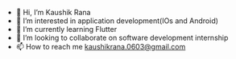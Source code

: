 - 👋 Hi, I’m Kaushik Rana
- 👀 I’m interested in application development(IOs and Android)
- 🌱 I’m currently learning Flutter
- 💞️ I’m looking to collaborate on software development internship 
- 📫 How to reach me kaushikrana.0603@gmail.com

<!---
kaushikrana06/kaushikrana06 is a ✨ special ✨ repository because its `README.md` (this file) appears on your GitHub profile.
You can click the Preview link to take a look at your changes.
--->
